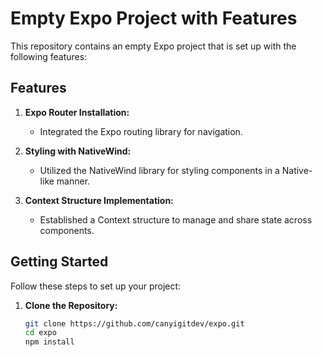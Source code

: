 # Empty Expo Project with Features

This repository contains an empty Expo project that is set up with the following features:

## Features

1. **Expo Router Installation:**
   - Integrated the Expo routing library for navigation.

2. **Styling with NativeWind:**
   - Utilized the NativeWind library for styling components in a Native-like manner.

3. **Context Structure Implementation:**
   - Established a Context structure to manage and share state across components.

## Getting Started

Follow these steps to set up your project:

1. **Clone the Repository:**
   ```bash
   git clone https://github.com/canyigitdev/expo.git
   cd expo
   npm install
